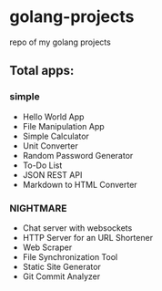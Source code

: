 # golang-projects
repo of my golang projects

## Total apps: 

### simple
- Hello World App
- File Manipulation App
- Simple Calculator
- Unit Converter
- Random Password Generator
- To-Do List
- JSON REST API
- Markdown to HTML Converter

### NIGHTMARE
- Chat server with websockets
- HTTP Server for an URL Shortener
- Web Scraper
- File Synchronization Tool
- Static Site Generator
- Git Commit Analyzer





